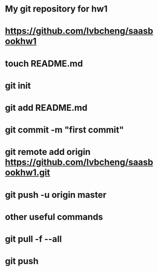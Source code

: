 # My git repository for hw1
# https://github.com/lvbcheng/saasbookhw1
#
# touch README.md
# git init
# git add README.md
# git commit -m "first commit"
# git remote add origin https://github.com/lvbcheng/saasbookhw1.git
# git push -u origin master

# other useful commands
# git pull -f --all
# git push
